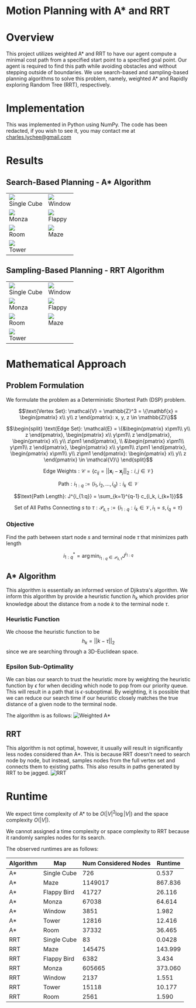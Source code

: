 # Motion Planning with A* and RRT

# Overview
This project utilizes weighted A* and RRT to have our agent compute a minimal cost path from a specified start point to a specified goal point. Our agent is required to find this path while avoiding obstacles and without stepping outside of boundaries. We use search-based and sampling-based planning algorithms to solve this problem, namely, weighted A* and Rapidly exploring Random Tree (RRT), respectively.

# Implementation
This was implemented in Python using NumPy. The code has been redacted, if you wish to see it, you may contact me at charles.lychee@gmail.com

# Results
## Search-Based Planning - A* Algorithm
<table style='table-layout: fixed;'>
    <tr>
        <td>
        <img src="SearchSingle.jpg">
        <figcaption>Single Cube</figcaption>
        </td>
        <td>
        <img src="SearchWindow.jpg">
        <figcaption>Window</figcaption>
        </td>
    </tr>
    <tr>
        <td>
        <img src="SearchMonza.jpg">
        <figcaption>Monza</figcaption>
        </td>
        <td>
        <img src="SearchFlappy.jpg">
        <figcaption>Flappy</figcaption>
        </td>
    </tr>
    <tr>
        <td>
        <img src="SearchRoom.jpg">
        <figcaption>Room</figcaption>
        </td>
        <td>
        <img src="SearchMaze.jpg">
        <figcaption>Maze</figcaption>
        </td>
    </tr>
    <tr>
        <td>
        <img src="SearchTower.jpg">
        <figcaption>Tower</figcaption>
        </td>
    </tr>
</table>

## Sampling-Based Planning - RRT Algorithm
<table style='table-layout: fixed;
    width: 100%;'>
    <tr>
        <td>
        <img src="SampleSingle.jpg">
        <figcaption>Single Cube</figcaption>
        </td>
        <td>
        <img src="SampleWindow.jpg">
        <figcaption>Window</figcaption>
        </td>
    </tr>
    <tr>
        <td>
        <img src="SampleMonza.jpg">
        <figcaption>Monza</figcaption>
        </td>
        <td>
        <img src="SampleFlappy.jpg">
        <figcaption>Flappy</figcaption>
        </td>
    </tr>
    <tr>
        <td>
        <img src="SampleRoom.jpg">
        <figcaption>Room</figcaption>
        </td>
        <td>
        <img src="SampleMaze.jpg">
        <figcaption>Maze</figcaption>
        </td>
    </tr>
    <tr>
        <td>
        <img src="SampleTower.jpg">
        <figcaption>Tower</figcaption>
        </td>
    </tr>
</table>

# Mathematical Approach
## Problem Formulation
We formulate the problem as a Deterministic Shortest Path (DSP) problem.

```math
\text{Vertex Set}: \mathcal{V} = \mathbb{Z}^3 = \{\mathbf{x} = \begin{pmatrix}
        x\\
        y\\
        z
    \end{pmatrix}: x, y, z \in \mathbb{Z}\}
```

```math
\begin{split}
    \text{Edge Set}: \mathcal{E} = \{&\begin{pmatrix}
        x\pm1\\
        y\\
        z
    \end{pmatrix}, \begin{pmatrix}
        x\\
        y\pm1\\
        z
    \end{pmatrix}, \begin{pmatrix}
        x\\
        y\\
        z\pm1
    \end{pmatrix}, \\
    &\begin{pmatrix}
        x\pm1\\
        y\pm1\\
        z
    \end{pmatrix}, \begin{pmatrix}
        x\\
        y\pm1\\
        z\pm1
    \end{pmatrix}, \begin{pmatrix}
        x\pm1\\
        y\\
        z\pm1
    \end{pmatrix}: \begin{pmatrix}
        x\\
        y\\
        z
    \end{pmatrix} \in \mathcal{V}\}
\end{split}
```

```math
\text{Edge Weights}: \mathcal{C} = \{c_{ij} = ||\mathbf{x}_i - \mathbf{x}_j||_2 : i,j \in \mathcal{V}\}
```

```math
\text{Path}: i_{1:q} := (i_1, i_2, ..., i_q) : i_k \in \mathcal{V}
```

```math
\text{Path Length}: J^{i_{1:q}} = \sum_{k=1}^{q-1} c_{i_k, i_{k+1}}
```

```math
\text{Set of All Paths Connecting } s \text{ to } \tau:\mathcal{P}_{s,\tau} := \{i_{1:q} : i_k \in \mathcal{V}, i_1 = s, i_q = \tau\}
```

### Objective
Find the path between start node $s$ and terminal node $\tau$ that minimizes path length
```math
i^*_{1:q} = \arg \min_{i_{1:q} \in \mathcal{P}_{s, \tau}} J^{i_{1:q}}
```

## A* Algorithm
This algorithm is essentially an informed version of Djikstra's algorithm. We inform this algorithm by provide a heuristic function $h_k$ which provides prior knowledge about the distance from a node $k$ to the terminal node $\tau$.

### Heuristic Function
We choose the heuristic function to be
$$h_k = ||k - \tau||_2$$
since we are searching through a 3D-Euclidean space.

### Epsilon Sub-Optimality
We can bias our search to trust the heuristic more by weighting the heuristic function by $\epsilon$ for when deciding which node to pop from our priority queue. This will result in a path that is $\epsilon$-suboptimal. By weighting, it is possible that we can reduce our search time if our heuristic closely matches the true distance of a given node to the terminal node.

The algorithm is as follows:
![Weighted A*](WeightedAStar.png)

## RRT
This algorithm is not optimal, however, it usually will result in significantly less nodes considered than A*. This is because RRT doesn't need to search node by node, but instead, samples nodes from the full vertex set and connects them to existing paths. This also results in paths generated by RRT to be jagged.
![RRT](RRT.png)

# Runtime
We expect time complexity of A* to be $O(|V|^2\log|V|)$ and the space complexity $O(|V|)$.

We cannot assigned a time complexity or space complexity to RRT because it randomly samples nodes for its search.

The observed runtimes are as follows:

| Algorithm | Map | Num Considered Nodes |Runtime |
| -- | -- | -- | --|
|A* | Single Cube | 726 | 0.537 |
|A* | Maze | 1149017 | 867.836 |
|A* | Flappy Bird | 41727 | 26.116 |
|A* | Monza | 67038 | 64.614 |
|A* | Window | 3851 | 1.982 |
|A* | Tower | 12816 | 12.416 |
|A* | Room | 37332 | 36.465 |
|RRT | Single Cube | 83 | 0.0428 |
|RRT | Maze | 145475 | 143.999 |
|RRT | Flappy Bird | 6382 | 3.434 |
|RRT | Monza | 605665 | 373.060 |
|RRT | Window | 2137 | 1.551 |
|RRT | Tower | 15118 | 10.177 |
|RRT | Room | 2561 | 1.590 |